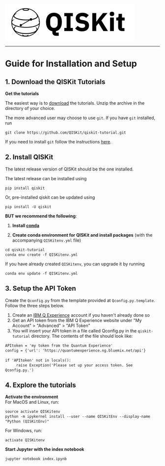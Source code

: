 
<img src="images/qiskit-heading.gif" >

***

# Guide for Installation and Setup

## 1. Download the QISKit Tutorials

**Get the tutorials**<BR>

The easiest way is to [download](https://github.com/QISKit/qiskit-tutorial/archive/master.zip) the tutorials. Unzip the archive in the directory of your choice.

The more advanced user may choose to use `git`. If you have `git` installed, run

```
git clone https://github.com/QISKit/qiskit-tutorial.git
```

If you need to install `git` follow the instructions [here](https://help.github.com/articles/set-up-git/).


## 2. Install QISKit

The latest release version of QISKit should be the one installed.

The latest release can be installed using

```
pip install qiskit
```

Or, pre-installed qiskit can be updated using

```
pip install -U qiskit
```

**BUT we recommend the following**:


1. **Install [conda](https://conda.io/docs/index.html)**

2. **Create conda environment for QISKit and install packages** (with the accompanying `QISKitenv.yml` file)

```
cd qiskit-tutorial
conda env create -f QISKitenv.yml
```   

If you have already created `QISKitenv`, you can upgrade it by running

```
conda env update -f QISKitenv.yml
```

## 3. Setup the API Token

Create the `Qconfig.py` from the template provided at `Qconfig.py.template`. Follow the three steps below.  

1.  Create an [IBM Q Experience](https://quantumexperience.ng.bluemix.net) account
     if you haven't already done so
2.  Get an API token from the IBM Q Experience website under "My
     Account" &gt; "Advanced" &gt; "API Token"
3.  You will insert your API token in a file called Qconfig.py in
     the ```qiskit-tutorial``` directory. The contents of the file should
     look like:

```
APItoken = 'my token from the Quantum Experience'
config = {'url': 'https://quantumexperience.ng.bluemix.net/api'}

if 'APItoken' not in locals():
     raise Exception('Please set up your access token. See Qconfig.py.')
```



## 4. Explore the tutorials

**Activate the environment**<BR>
For MacOS and Linux, run:

```
source activate QISKitenv
python -m ipykernel install --user --name QISKitEnv --display-name "Python (QISKitEnv)"
```

For Windows, run:

```
activate QISKitenv
```
**Start Jupyter with the index notebook**<BR>

```
jupyter notebook index.ipynb
```
